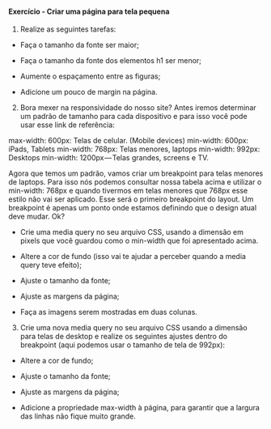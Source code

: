 #### Exercício - Criar uma página para tela pequena


1. Realize as seguintes tarefas:

- Faça o tamanho da fonte ser maior;

- Faça o tamanho da fonte dos elementos h1 ser menor;

- Aumente o espaçamento entre as figuras;

- Adicione um pouco de margin na página.

2. Bora mexer na responsividade do nosso site? Antes iremos determinar um padrão de tamanho para cada dispositivo e para isso você pode usar esse link de referência:

max-width: 600px: Telas de celular. (Mobile devices)
min-width: 600px: iPads, Tablets
min-width: 768px: Telas menores, laptops
min-width: 992px: Desktops
min-width: 1200px — Telas grandes, screens e TV.

Agora que temos um padrão, vamos criar um breakpoint para telas menores de laptops. Para isso nós podemos consultar nossa tabela acima e utilizar o min-width: 768px e quando tivermos em telas menores que 768px esse estilo não vai ser aplicado. Esse será o primeiro breakpoint do layout. Um breakpoint é apenas um ponto onde estamos definindo que o design atual deve mudar. Ok?

- Crie uma media query no seu arquivo CSS, usando a dimensão em pixels que você guardou como o min-width que foi apresentado acima.

- Altere a cor de fundo (isso vai te ajudar a perceber quando a media query teve efeito);

- Ajuste o tamanho da fonte;

- Ajuste as margens da página;

- Faça as imagens serem mostradas em duas colunas.

3. Crie uma nova media query no seu arquivo CSS usando a dimensão para telas de desktop e realize os seguintes ajustes dentro do breakpoint (aqui podemos usar o tamanho de tela de 992px):

- Altere a cor de fundo;

- Ajuste o tamanho da fonte;

- Ajuste as margens da página;

- Adicione a propriedade max-width à página, para garantir que a largura das linhas não fique muito grande.
